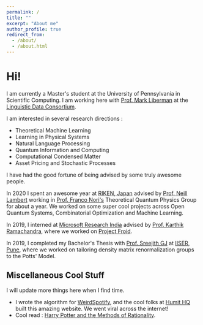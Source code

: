 ```yaml
---
permalink: /
title: ""
excerpt: "About me"
author_profile: true
redirect_from: 
  - /about/
  - /about.html
---
```


Hi! 
===

I am currently a Master's student at the University of Pennsylvania in Scientific Computing. I am working here with [Prof. Mark Liberman](https://www.ling.upenn.edu/~myl/) at the [Linguistic Data Consortium](https://www.ldc.upenn.edu/).

I am interested in several research directions : 
- Theoretical Machine Learning
- Learning in Physical Systems
- Natural Language Processing
- Quantum Information and Computing
- Computational Condensed Matter
- Asset Pricing and Stochastic Processes

I have had the good fortune of being advised by some truly awesome people.

In 2020 I spent an awesome year at [RIKEN, Japan](https://www.riken.jp/en/) advised by [Prof. Neill Lambert](http://dustygeeks.org/Neill/?page_id=21) working in [Prof. Franco Nori's](https://dml.riken.jp/) Theoretical Quantum Physics Group for about a year. We worked on some super cool projects across Open Quantum Systems, Combinatorial Optimization and Machine Learning.

In 2019, I interned at [Microsoft Research India](https://www.microsoft.com/en-us/research/lab/microsoft-research-india/) advised by [Prof. Karthik Ramachandra](https://www.microsoft.com/en-us/research/people/karam/), where we worked on [Project Froid](https://www.microsoft.com/en-us/research/project/froid/).

In 2019, I completed my Bachelor's Thesis with [Prof. Sreejith GJ](https://www.iiserpune.ac.in/research/department/physics/people/faculty/regular-faculty/sreejith-g-j/269) at [IISER, Pune](https://www.iiserpune.ac.in/), where we worked on tailoring density matrix renormalization groups to the Potts' Model.

## Miscellaneous Cool Stuff
I will update more things here when I find time.

- I wrote the algorithm for [WeirdSpotify](www.weirdspot.fyi), and the cool folks at [Humit HQ](https://www.humit.app/) built this amazing website. We went viral across the internet!
- Cool read : [Harry Potter and the Methods of Rationality](https://www.hpmor.com/).

